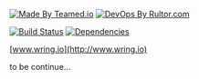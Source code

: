 [![Made By Teamed.io](http://img.teamed.io/btn.svg)](http://www.teamed.io)
[![DevOps By Rultor.com](http://www.rultor.com/b/yegor256/wring)](http://www.rultor.com/p/yegor256/wring)

[![Build Status](https://travis-ci.org/yegor256/wring.svg?branch=master)](https://travis-ci.org/yegor256/wring)
[![Dependencies](https://www.versioneye.com/user/projects/56c9fd4f18b27104252dccb3/badge.svg?style=flat)](https://www.versioneye.com/user/projects/56c9fd4f18b27104252dccb3)

[www.wring.io](http://www.wring.io)

to be continue...
